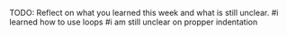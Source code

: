 TODO: Reflect on what you learned this week and what is still unclear.
#i learned how to use loops 
#i am still unclear on propper indentation 
